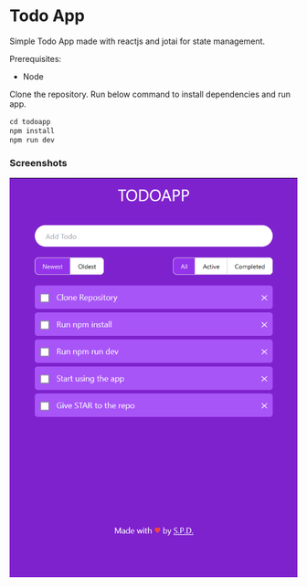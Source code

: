 # Todo App

Simple Todo App made with reactjs and jotai for state management.

Prerequisites:
- Node

Clone the repository.
Run below command to install dependencies and run app.

```
cd todoapp
npm install
npm run dev
```

### Screenshots

![Screenshot 1](screenshots/screenshot-1.png)

